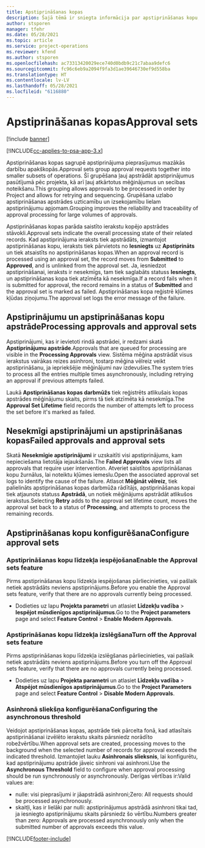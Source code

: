 ```yaml
---
title: Apstiprināšanas kopas
description: Šajā tēmā ir sniegta informācija par apstiprināšanas kopu, pieprasījumiem un šo darbību apakškopām.
author: stsporen
manager: tfehr
ms.date: 05/28/2021
ms.topic: article
ms.service: project-operations
ms.reviewer: kfend
ms.author: stsporen
ms.openlocfilehash: ac73313420029ece740d0bdb9c21c7abaa9defc6
ms.sourcegitcommit: fc96c6eb9a2094f9fa3d1ae39646730ef9d558ba
ms.translationtype: HT
ms.contentlocale: lv-LV
ms.lasthandoff: 05/28/2021
ms.locfileid: "6116880"
---
```

# <a name="approval-sets"></a><span data-ttu-id="effd8-103">Apstiprināšanas kopas</span><span class="sxs-lookup"><span data-stu-id="effd8-103">Approval sets</span></span>

[!include [banner](../includes/psa-now-project-operations.md)]

[!INCLUDE[cc-applies-to-psa-app-3.x](../includes/cc-applies-to-psa-app-3x.md)]

<span data-ttu-id="effd8-104">Apstiprināšanas kopas sagrupē apstiprinājuma pieprasījumus mazākās darbību apakškopās.</span><span class="sxs-lookup"><span data-stu-id="effd8-104">Approval sets group approval requests together into smaller subsets of operations.</span></span> <span data-ttu-id="effd8-105">Šī grupēšana ļauj apstrādāt apstiprinājumus pasūtījumā pēc projekta, kā arī ļauj atkārtotus mēģinājumus un secības noteikšanu.</span><span class="sxs-lookup"><span data-stu-id="effd8-105">This grouping allows approvals to be processed in order by Project and allows for retrying and sequencing.</span></span> <span data-ttu-id="effd8-106">Grupēšana uzlabo apstiprināšanas apstrādes uzticamību un izsekojamību lielam apstiprinājumu apjomam.</span><span class="sxs-lookup"><span data-stu-id="effd8-106">Grouping improves the reliability and traceability of approval processing for large volumes of approvals.</span></span>

<span data-ttu-id="effd8-107">Apstiprināšanas kopas parāda saistīto ierakstu kopējo apstrādes stāvokli.</span><span class="sxs-lookup"><span data-stu-id="effd8-107">Approval sets indicate the overall processing state of their related records.</span></span> <span data-ttu-id="effd8-108">Kad apstiprinājuma ieraksts tiek apstrādāts, izmantojot apstiprināšanas kopu, ieraksts tiek pārvietots no **Iesniegts** uz **Apstiprināts** un tiek atsaistīts no apstiprināšanas kopas.</span><span class="sxs-lookup"><span data-stu-id="effd8-108">When an approval record is processed using an approval set, the record moves from **Submitted** to **Approved**, and is unlinked from the approval set.</span></span> <span data-ttu-id="effd8-109">Ja, iesniedzot apstiprināšanai, ieraksts ir nesekmīgs, tam tiek saglabāts statuss **Iesniegts**, un apstiprināšanas kopa tiek atzīmēta kā nesekmīga.</span><span class="sxs-lookup"><span data-stu-id="effd8-109">If a record fails when it is submitted for approval, the record remains in a status of **Submitted** and the approval set is marked as failed.</span></span> <span data-ttu-id="effd8-110">Apstiprināšanas kopa reģistrē kļūmes kļūdas ziņojumu.</span><span class="sxs-lookup"><span data-stu-id="effd8-110">The approval set logs the error message of the failure.</span></span>

## <a name="processing-approvals-and-approval-sets"></a><span data-ttu-id="effd8-111">Apstiprinājumu un apstiprināšanas kopu apstrāde</span><span class="sxs-lookup"><span data-stu-id="effd8-111">Processing approvals and approval sets</span></span>
<span data-ttu-id="effd8-112">Apstiprinājumi, kas ir ievietoti rindā apstrādei, ir redzami skatā **Apstiprinājumu apstrāde**.</span><span class="sxs-lookup"><span data-stu-id="effd8-112">Approvals that are queued for processing are visible in the **Processing Approvals** view.</span></span> <span data-ttu-id="effd8-113">Sistēma mēģina apstrādāt visus ierakstus vairākas reizes asinhroni, tostarp mēģina vēlreiz veikt apstiprināšanu, ja iepriekšējie mēģinājumi nav izdevušies.</span><span class="sxs-lookup"><span data-stu-id="effd8-113">The system tries to process all the entries multiple times asynchronously, including retrying an approval if previous attempts failed.</span></span>

<span data-ttu-id="effd8-114">Laukā **Apstiprināšanas kopas darbmūžs** tiek reģistrēts atlikušais kopas apstrādes mēģinājumu skaits, pirms tā tiek atzīmēta kā nesekmīga.</span><span class="sxs-lookup"><span data-stu-id="effd8-114">The **Approval Set Lifetime** field records the number of attempts left to process the set before it's marked as failed.</span></span>

## <a name="failed-approvals-and-approval-sets"></a><span data-ttu-id="effd8-115">Nesekmīgi apstiprinājumi un apstiprināšanas kopas</span><span class="sxs-lookup"><span data-stu-id="effd8-115">Failed approvals and approval sets</span></span>
<span data-ttu-id="effd8-116">Skatā **Nesekmīgie apstiprinājumi** ir uzskaitīti visi apstiprinājums, kam nepieciešama lietotāja iejaukšanās.</span><span class="sxs-lookup"><span data-stu-id="effd8-116">The **Failed Approvals** view lists all approvals that require user intervention.</span></span> <span data-ttu-id="effd8-117">Atveriet saistītos apstiprināšanas kopu žurnālus, lai noteiktu kļūmes iemeslu.</span><span class="sxs-lookup"><span data-stu-id="effd8-117">Open the associated approval set logs to identify the cause of the failure.</span></span>
<span data-ttu-id="effd8-118">Atlasot **Mēģināt vēlreiz**, tiek palielināts apstiprināšanas kopas darbmūža rādītājs, apstiprināšanas kopai tiek atjaunots statuss **Apstrādā**, un notiek mēģinājums apstrādāt atlikušos ierakstus.</span><span class="sxs-lookup"><span data-stu-id="effd8-118">Selecting **Retry** adds to the approval set lifetime count, moves the approval set back to a status of **Processing**, and attempts to process the remaining records.</span></span>

## <a name="configure-approval-sets"></a><span data-ttu-id="effd8-119">Apstiprināšanas kopu konfigurēšana</span><span class="sxs-lookup"><span data-stu-id="effd8-119">Configure approval sets</span></span>

###  <a name="enable-the-approval-sets-feature"></a><span data-ttu-id="effd8-120">Apstiprināšanas kopu līdzekļa iespējošana</span><span class="sxs-lookup"><span data-stu-id="effd8-120">Enable the Approval sets feature</span></span>
<span data-ttu-id="effd8-121">Pirms apstiprināšanas kopu līdzekļa iespējošanas pārliecinieties, vai pašlaik netiek apstrādāts neviens apstiprinājums.</span><span class="sxs-lookup"><span data-stu-id="effd8-121">Before you enable the Approval sets feature, verify that there are no approvals currently being processed.</span></span>

- <span data-ttu-id="effd8-122">Dodieties uz lapu **Projekta parametri** un atlasiet **Līdzekļu vadība** > **Iespējot mūsdienīgos apstiprinājumus**.</span><span class="sxs-lookup"><span data-stu-id="effd8-122">Go to the **Project parameters** page and select **Feature Control** > **Enable Modern Approvals**.</span></span>

### <a name="turn-off-the-approval-sets-feature"></a><span data-ttu-id="effd8-123">Apstiprināšanas kopu līdzekļa izslēgšana</span><span class="sxs-lookup"><span data-stu-id="effd8-123">Turn off the Approval sets feature</span></span>
<span data-ttu-id="effd8-124">Pirms apstiprināšanas kopu līdzekļa izslēgšanas pārliecinieties, vai pašlaik netiek apstrādāts neviens apstiprinājums.</span><span class="sxs-lookup"><span data-stu-id="effd8-124">Before you turn off the Approval sets feature, verify that there are no approvals currently being processed.</span></span>

- <span data-ttu-id="effd8-125">Dodieties uz lapu **Projekta parametri** un atlasiet **Līdzekļu vadība** > **Atspējot mūsdienīgos apstiprinājumus**.</span><span class="sxs-lookup"><span data-stu-id="effd8-125">Go to the **Project Parameters** page and select **Feature Control** > **Disable Modern Approvals**.</span></span>

### <a name="configuring-the-asynchronous-threshold"></a><span data-ttu-id="effd8-126">Asinhronā sliekšņa konfigurēšana</span><span class="sxs-lookup"><span data-stu-id="effd8-126">Configuring the asynchronous threshold</span></span> 
<span data-ttu-id="effd8-127">Veidojot apstiprināšanas kopas, apstrāde tiek pārcelta fonā, kad atlasītais apstiprināšanai izvēlēto ierakstu skaits pārsniedz norādīto robežvērtību.</span><span class="sxs-lookup"><span data-stu-id="effd8-127">When approval sets are created, processing moves to the background when the selected number of records for approval exceeds the indicated threshold.</span></span> <span data-ttu-id="effd8-128">Izmantojiet lauku **Asinhronais slieksnis**, lai konfigurētu, kad apstiprinājumu apstrāde jāveic sinhroni vai asinhroni.</span><span class="sxs-lookup"><span data-stu-id="effd8-128">Use the **Asynchronous Threshold** field to configure when approval processing should be run synchronously or asynchronously.</span></span>
<span data-ttu-id="effd8-129">Derīgas vērtības ir:</span><span class="sxs-lookup"><span data-stu-id="effd8-129">Valid values are:</span></span>

  - <span data-ttu-id="effd8-130">nulle: visi pieprasījumi ir jāapstrādā asinhroni;</span><span class="sxs-lookup"><span data-stu-id="effd8-130">Zero: All requests should be processed asynchronously.</span></span> 
  - <span data-ttu-id="effd8-131">skaitļi, kas ir lielāki par nulli: apstiprinājumus apstrādā asinhroni tikai tad, ja iesniegto apstiprinājumu skaits pārsniedz šo vērtību.</span><span class="sxs-lookup"><span data-stu-id="effd8-131">Numbers greater than zero: Approvals are processed asynchronously only when the submitted number of approvals exceeds this value.</span></span>

[!INCLUDE[footer-include](../includes/footer-banner.md)]
